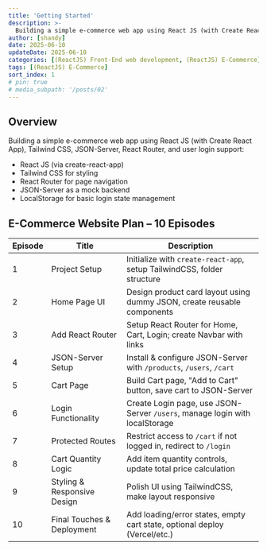```yaml
---
title: 'Getting Started'
description: >-
  Building a simple e-commerce web app using React JS (with Create React App), Tailwind CSS, JSON-Server, React Router, and user login support.
author: [shandy]
date: 2025-06-10
updateDate: 2025-06-10
categories: [(ReactJS) Front-End web development, (ReactJS) E-Commerce]
tags: [(ReactJS) E-Commerce]
sort_index: 1
# pin: true
# media_subpath: '/posts/02'
---
```


## Overview
Building a simple e-commerce web app using React JS (with Create React App), Tailwind CSS, JSON-Server, React Router, and user login support:
- React JS (via create-react-app)
- Tailwind CSS for styling
- React Router for page navigation
- JSON-Server as a mock backend
- LocalStorage for basic login state management

##  E-Commerce Website Plan – 10 Episodes

| Episode | Title                         | Description                                                                 |
|---------|-------------------------------|-----------------------------------------------------------------------------|
| 1       | Project Setup                 | Initialize with `create-react-app`, setup TailwindCSS, folder structure    |
| 2       | Home Page UI                  | Design product card layout using dummy JSON, create reusable components    |
| 3       | Add React Router              | Setup React Router for Home, Cart, Login; create Navbar with links         |
| 4       | JSON-Server Setup             | Install & configure JSON-Server with `/products`, `/users`, `/cart`        |
| 5       | Cart Page                     | Build Cart page, "Add to Cart" button, save cart to JSON-Server            |
| 6       | Login Functionality           | Create Login page, use JSON-Server `/users`, manage login with localStorage|
| 7       | Protected Routes              | Restrict access to `/cart` if not logged in, redirect to `/login`          |
| 8       | Cart Quantity Logic           | Add item quantity controls, update total price calculation                 |
| 9       | Styling & Responsive Design   | Polish UI using TailwindCSS, make layout responsive                        |
| 10      | Final Touches & Deployment    | Add loading/error states, empty cart state, optional deploy (Vercel/etc.)  |
